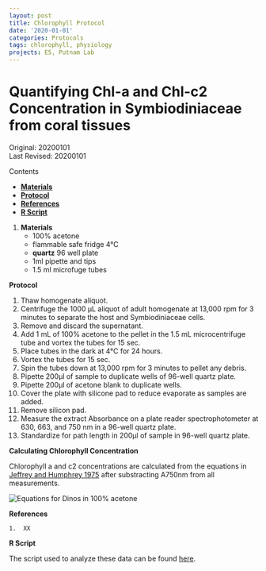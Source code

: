 ```yaml
---
layout: post
title: Chlorophyll Protocol
date: '2020-01-01'
categories: Protocols
tags: chlorophyll, physiology
projects: E5, Putnam Lab
---
```


# Quantifying Chl-a and Chl-c2 Concentration in Symbiodiniaceae from coral tissues

Original: 20200101  
Last Revised: 20200101  

Contents  
- [**Materials**](#Materials)   
- [**Protocol**](#Protocol)  
- [**References**](#References)
- [**R Script**](#R_Script)  

1. <a name="Materials"></a> **Materials**
    - 	100% acetone
    - 	flammable safe fridge 4°C
    - 	**quartz** 96 well plate
    - 	1ml pipette and tips
    -  1.5 ml microfuge tubes

<a name="Protocol"></a> **Protocol**

1. Thaw homogenate aliquot.  
2. Centrifuge the 1000 μL aliquot of adult homogenate at 13,000 rpm for 3 minutes to separate the host and Symbiodiniaceae cells.  
3. Remove and discard the supernatant.  
4. Add 1 mL of 100% acetone to the pellet in the 1.5 mL microcentrifuge tube and vortex the tubes for 15 sec.  
5. Place tubes in the dark at 4°C for 24 hours.  
6. Vortex the tubes for 15 sec.  
7. Spin the tubes down at 13,000 rpm for 3 minutes to pellet any debris.  
8. Pipette 200µl of sample to duplicate wells of 96-well quartz plate.   
9. Pipette 200µl of acetone blank to duplicate wells.  
10. Cover the plate with silicone pad to reduce evaporate as samples are added.  
11. Remove silicon pad.   
12. Measure the extract Absorbance on a plate reader spectrophotometer at 630, 663, and 750 nm in a 96-well quartz plate.
13. Standardize for path length in 200µl of sample in 96-well quartz plate.

**Calculating Chlorophyll Concentration**  

Chlorophyll a and c2 concentrations are calculated from the equations in [Jeffrey and Humphrey 1975](https://reader.elsevier.com/reader/sd/pii/S0015379617307783?token=0937035D38C07F29ADF00F1F2A21F20F221219B1CC11A444A4F84D16B98EC3A6AD941D191BA2135A68C98BA62A0B69FE) after substracting A750nm from all measurements.  

![Equations for Dinos in 100% acetone](/Users/hputnam/MyProjects/urol-e5/protocols/images/JH_EQ.png)

<a name="References"></a> **References**

    1.  XX

<a name="R_Script"></a> **R Script**

The script used to analyze these data can be found [here](https://github.com/hputnam/Acclim_Dynamics/blob/master/Scripts/Chlorophyll_a-c.Rmd).

